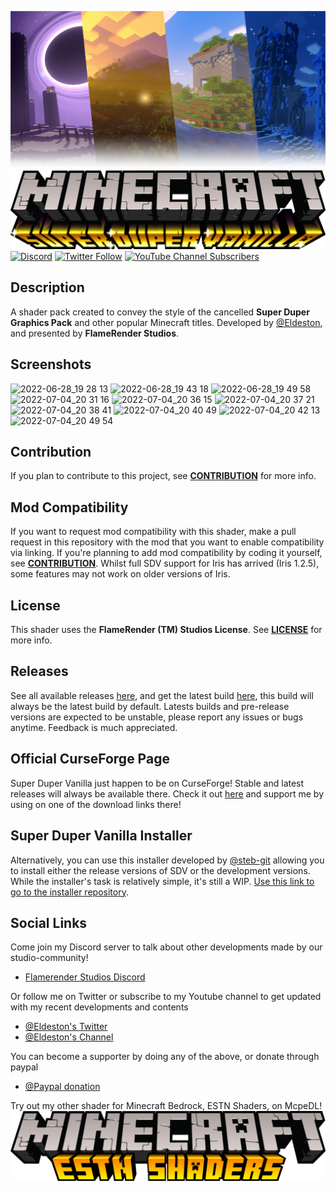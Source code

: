 ![Thumbnail](/shaders/textures/thumbCF.png)
![Title Logo](/shaders/textures/title.png)
[![Discord](https://img.shields.io/discord/604061216779796492.svg?label=FlameRender%E2%84%A2%20Studios&logo=discord&logoColor=white&logoWidth=16&labelColor=7289DA&style=for-the-badge)](https://discord.gg/UE85W5ynCg)
[![Twitter Follow](https://img.shields.io/twitter/follow/eldeston?color=1DA1F2&logoWidth=16&logo=Twitter&logoColor=white&style=for-the-badge)](https://twitter.com/eldeston)
[![YouTube Channel Subscribers](https://img.shields.io/youtube/channel/subscribers/UCQCkkFh25ydxZwCqpBhJJlg?color=FF0000&logoWidth=16&label=Eldeston&logo=YouTube&style=for-the-badge)](https://www.youtube.com/channel/UCQCkkFh25ydxZwCqpBhJJlg)

## Description
   A shader pack created to convey the style of the cancelled __Super Duper Graphics Pack__ and other popular Minecraft titles. Developed by [@Eldeston](https://github.com/Eldeston), and presented by __FlameRender Studios__.

## Screenshots
![2022-06-28_19 28 13](https://user-images.githubusercontent.com/59617287/177016623-808d5ce2-4b2e-4ae9-a0ec-31352780b4e7.png)
![2022-06-28_19 43 18](https://user-images.githubusercontent.com/59617287/177016630-c99ab87a-b737-4f14-b71d-11174401298c.png)
![2022-06-28_19 49 58](https://user-images.githubusercontent.com/59617287/177016632-c2bfdd45-1493-4134-9db3-768a8cbe9503.png)
![2022-07-04_20 31 16](https://user-images.githubusercontent.com/59617287/177194801-39e35c96-1d0a-4cd6-a862-7403bca74db7.png)
![2022-07-04_20 36 15](https://user-images.githubusercontent.com/59617287/177194807-c21739cd-7b5b-4027-9ce8-263bc5f35cb9.png)
![2022-07-04_20 37 21](https://user-images.githubusercontent.com/59617287/177194816-e7bcbb26-80a1-4ffb-94d2-fc516f2212d0.png)
![2022-07-04_20 38 41](https://user-images.githubusercontent.com/59617287/177194817-d825d648-b515-49b9-a0a3-301ed22164d9.png)
![2022-07-04_20 40 49](https://user-images.githubusercontent.com/59617287/177194822-88e1d1fc-55de-4316-8423-08d77da9bcb3.png)
![2022-07-04_20 42 13](https://user-images.githubusercontent.com/59617287/177194825-b8783a5c-14d0-4aed-8f2f-94b46065327a.png)
![2022-07-04_20 49 54](https://user-images.githubusercontent.com/59617287/177194827-dba1fc2f-c86f-4b9a-89cd-ef77c36369c0.png)

## Contribution
   If you plan to contribute to this project, see [**CONTRIBUTION**](CONTRIBUTION.md) for more info.

## Mod Compatibility
   If you want to request mod compatibility with this shader, make a pull request in this repository with the mod that you want to enable compatibility via linking. If you're planning to add mod compatibility by coding it yourself, see [**CONTRIBUTION**](CONTRIBUTION.md). Whilst full SDV support for Iris has arrived (Iris 1.2.5), some features may not work on older versions of Iris.

## License 
   This shader uses the **FlameRender (TM) Studios License**. See [**LICENSE**](LICENSE) for more info.

## Releases
   See all available releases [here](https://github.com/Eldeston/Super-Duper-Vanilla/releases), and get the latest build [here](https://github.com/Eldeston/Super-Duper-Vanilla/archive/refs/heads/master.zip), this build will always be the latest build by default. Latests builds and pre-release versions are expected to be unstable, please report any issues or bugs anytime. Feedback is much appreciated.

## Official CurseForge Page
   Super Duper Vanilla just happen to be on CurseForge! Stable and latest releases will always be available there. Check it out [here](https://www.curseforge.com/minecraft/customization/super-duper-vanilla-shaders) and support me by using on one of the download links there!

## Super Duper Vanilla Installer
   Alternatively, you can use this installer developed by [@steb-git](https://github.com/steb-git) allowing you to install either the release versions of SDV or the development versions. While the installer's task is relatively simple, it's still a WIP. [Use this link to go to the installer repository](https://github.com/steb-git/super-duper-vanilla-installer).

## Social Links
   Come join my Discord server to talk about other developments made by our studio-community!
   * [Flamerender Studios Discord](https://discord.gg/UE85W5ynCg)
   
   Or follow me on Twitter or subscribe to my Youtube channel to get updated with my recent developments and contents
   * [@Eldeston's Twitter](https://twitter.com/eldeston)
   * [@Eldeston's Channel](https://www.youtube.com/channel/UCQCkkFh25ydxZwCqpBhJJlg?view_as=subscriber)

   You can become a supporter by doing any of the above, or donate through paypal
   * [@Paypal donation](https://www.paypal.com/donate?hosted_button_id=4XLQ4WE296JKW)

   Try out my other shader for Minecraft Bedrock, ESTN Shaders, on McpeDL!
   [![img](https://github.com/Eldeston/ESTN-Shaders/blob/master/textures/ui/title.png)](https://mcpedl.com/estn-shaders/?cookie_check=1)